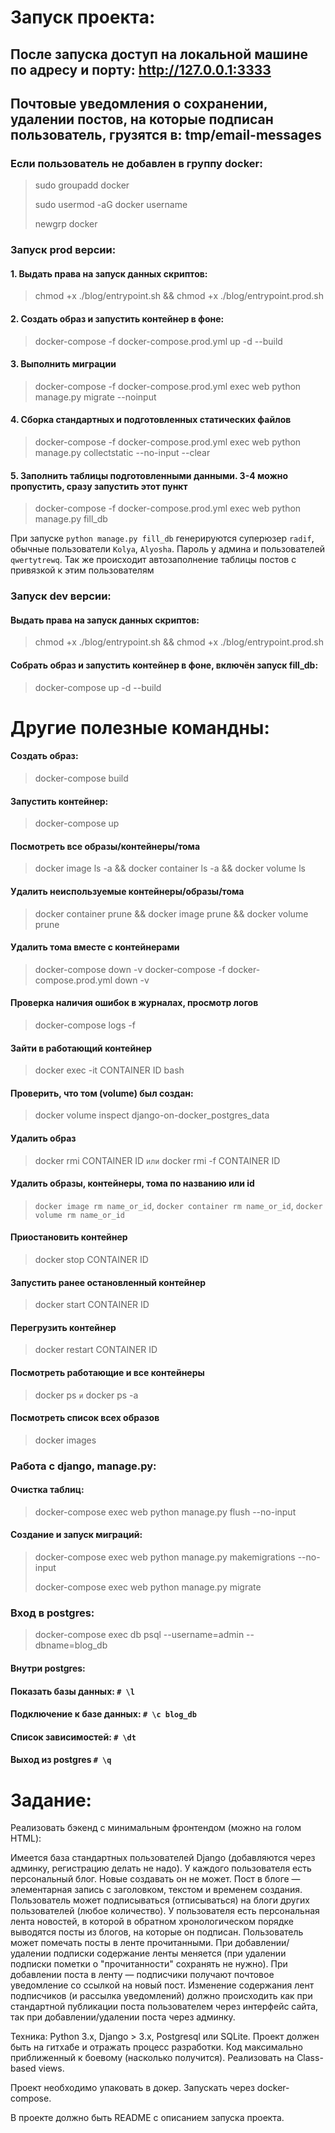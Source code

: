 # Запуск проекта:
## После запуска доступ на локальной машине по адресу и порту: http://127.0.0.1:3333
## Почтовые уведомления о сохранении, удалении постов, на которые подписан пользователь, грузятся в: tmp/email-messages
### Если пользователь не добавлен в группу docker:  
> sudo groupadd docker 
> 
> sudo usermod -aG docker username 
> 
> newgrp docker 

### Запуск prod версии:
#### 1. Выдать права на запуск данных скриптов: 
> chmod +x ./blog/entrypoint.sh && chmod +x ./blog/entrypoint.prod.sh
#### 2. Создать образ и запустить контейнер в фоне:
> docker-compose -f docker-compose.prod.yml up -d --build
#### 3. Выполнить миграции
> docker-compose -f docker-compose.prod.yml exec web python manage.py migrate --noinput
#### 4. Сборка стандартных и подготовленных статических файлов 
> docker-compose -f docker-compose.prod.yml exec web python manage.py collectstatic --no-input --clear
#### 5. Заполнить таблицы подготовленными данными. 3-4 можно пропустить, сразу запустить этот пункт
> docker-compose -f docker-compose.prod.yml exec web python manage.py fill_db

 При запуске `python manage.py fill_db` генерируются суперюзер `radif`, 
 обычные пользователи `Kolya`, `Alyosha`.
 Пароль у админа и пользователей `qwertytrewq`.
 Так же происходит автозаполнение таблицы постов с привязкой к этим 
 пользователям

### Запуск dev версии:
#### Выдать права на запуск данных скриптов: 
> chmod +x ./blog/entrypoint.sh && chmod +x ./blog/entrypoint.prod.sh
#### Собрать образ и запустить контейнер в фоне, включён запуск fill_db:
> docker-compose up -d --build 


# Другие полезные командны: 

#### Создать образ: 
> docker-compose build 
#### Запустить контейнер:
> docker-compose up
#### Посмотреть все образы/контейнеры/тома
> docker image ls -a && docker container ls -a && docker volume ls
#### Удалить неиспользуемые контейнеры/образы/тома
> docker container prune && docker image prune && docker volume prune
#### Удалить тома вместе с контейнерами 
> docker-compose down -v
> docker-compose -f docker-compose.prod.yml down -v
#### Проверка наличия ошибок в журналах, просмотр логов
> docker-compose logs -f
#### Зайти в работающий контейнер 
> docker exec -it CONTAINER ID bash
#### Проверить, что том (volume) был создан: 
> docker volume inspect django-on-docker_postgres_data
#### Удалить образ 
> docker rmi CONTAINER ID `или` docker rmi -f CONTAINER ID
#### Удалить образы, контейнеры, тома по названию или id
> `docker image rm name_or_id`, `docker container rm name_or_id`, `docker volume rm name_or_id`
#### Приостановить контейнер 
> docker stop CONTAINER ID
#### Запустить ранее остановленный контейнер 
> docker start CONTAINER ID
#### Перегрузить контейнер 
> docker restart CONTAINER ID
#### Посмотреть работающие и все контейнеры 
> docker ps `и` docker ps -a
#### Посмотреть список всех образов
> docker images

### Работа с django, manage.py:
#### Очистка таблиц:
> docker-compose exec web python manage.py flush --no-input 
#### Создание и запуск миграций:
> docker-compose exec web python manage.py makemigrations --no-input
> 
> docker-compose exec web python manage.py migrate 

### Вход в postgres: 
> docker-compose exec db psql --username=admin --dbname=blog_db 
#### Внутри postgres: 
#### Показать базы данных: ` # \l `
#### Подключение к базе данных: ` # \c blog_db ` 
#### Список зависимостей:  ` # \dt ` 
#### Выход из postgres  ` # \q `


# Задание:

Реализовать бэкенд с минимальным фронтендом (можно на голом HTML):

Имеется база стандартных пользователей Django (добавляются через админку, регистрацию делать не надо).
У каждого пользователя есть персональный блог. Новые создавать он не может.
Пост в блоге — элементарная запись с заголовком, текстом и временем создания.
Пользователь может подписываться (отписываться) на блоги других пользователей (любое количество).
У пользователя есть персональная лента новостей, в которой в обратном хронологическом порядке выводятся посты из блогов, на которые он подписан.
Пользователь может помечать посты в ленте прочитанными.
При добавлении/удалении подписки содержание ленты меняется (при удалении подписки пометки о "прочитанности" сохранять не нужно).
При добавлении поста в ленту — подписчики получают почтовое уведомление со ссылкой на новый пост.
Изменение содержания лент подписчиков (и рассылка уведомлений) должно происходить как при стандартной публикации поста пользователем через интерфейс сайта, так при добавлении/удалении поста через админку.

Техника:
Python 3.x, Django > 3.х, Postgresql или SQLite. 
Проект должен быть на гитхабе и отражать процесс разработки.
Код максимально приближенный к боевому (насколько получится).
Реализовать на Class-based views.

Проект необходимо упаковать в докер. Запускать через docker-compose.

В проекте должно быть README с описанием запуска проекта.
